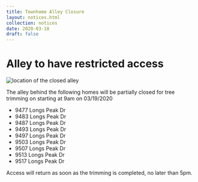 ```yaml
---
title: Townhome Alley Closure
layout: notices.html
collection: notices
date: 2020-03-18
draft: false
---
```

# Alley to have restricted access

![location of the closed alley](/assets/2020/2020-03-18-AlleyClosure.png)

The alley behind the following homes will be partially closed for tree trimming on starting at 9am on 03/19/2020
* 9477 Longs Peak Dr
* 9483 Longs Peak Dr
* 9487 Longs Peak Dr
* 9493 Longs Peak Dr
* 9497 Longs Peak Dr
* 9503 Longs Peak Dr
* 9507 Longs Peak Dr
* 9513 Longs Peak Dr
* 9517 Longs Peak Dr

Access will return as soon as the trimming is completed, no later than 5pm.
